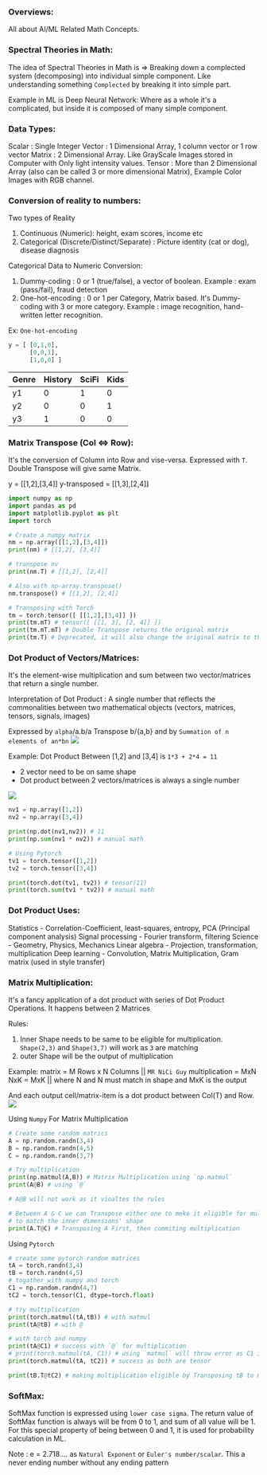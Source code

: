 ### Overviews:
All about AI/ML Related Math Concepts.

### Spectral Theories in Math:
The idea of Spectral Theories in Math is => Breaking down a complected system (decomposing) into individual simple component. Like understanding something `Complected` by breaking it into simple part.

Example in ML is Deep Neural Network: Where as a whole it's a complicated, but inside it is composed of many simple component.

### Data Types:
Scalar : Single Integer
Vector : 1 Dimensional Array, 1 column vector or 1 row vector
Matrix : 2 Dimensional Array. Like GrayScale Images stored in Computer with Only light intensity values.
Tensor : More than 2 Dimensional Array (also can be called 3 or more dimensional Matrix), Example Color Images with RGB channel.
### Conversion of reality to numbers:
Two types of Reality
1. Continuous (Numeric): height, exam scores, income etc
2. Categorical (Discrete/Distinct/Separate) : Picture identity (cat or dog), disease diagnosis

Categorical Data to Numeric Conversion:
1. Dummy-coding : 0 or 1 (true/false), a vector of boolean. Example : exam (pass/fail), fraud detection
2. One-hot-encoding : 0 or 1 per Category, Matrix based. It's Dummy-coding with 3 or more category. Example : image recognition, hand-written letter recognition.

Ex: `One-hot-encoding`

```python
y = [ [0,1,0],
      [0,0,1], 
      [1,0,0] ]
```

| Genre | History | SciFi | Kids |
| ----- | ------- | ----- | ---- |
| y1 | 0 | 1 | 0 |
| y2 | 0 | 0 | 1 |
| y3 | 1 | 0 | 0 |

### Matrix Transpose (Col <=> Row):
It's the conversion of Column into Row and vise-versa. Expressed with `T`. Double Transpose will give same Matrix.

y = [[1,2],[3,4]]
y-transposed = [[1,3],[2,4]]
```py
import numpy as np 
import pandas as pd
import matplotlib.pyplot as plt
import torch

# Create a numpy matrix
nm = np.array([[1,2],[3,4]])
print(nm) # [[1,2], [3,4]]

# transpose nv
print(nm.T) # [[1,2], [2,4]]

# Also with np-array.transpose()
nm.transpose() # [[1,2], [2,4]]

# Transposing with Torch
tm = torch.tensor([ [[1,2],[3,4]] ])
print(tm.mT) # tensor([ [[1, 3], [2, 4]] ])
print(tm.mT.mT) # Double Transpose returns the original matrix
print(tm.T) # Deprecated, it will also change the original matrix to the Transposed version
```
### Dot Product of Vectors/Matrices:
It's the element-wise multiplication and sum between two vector/matrices that return a single number.

Interpretation of Dot Product : A single number that reflects the commonalities between two mathematical objects (vectors, matrices, tensors, signals, images)

Expressed by `alpha`/a.b/a Transpose b/{a,b} and by `Summation of n elements of an*bn`
<img src="./images-math/Dot-Product-Notations.png"/>

Example:
Dot Product Between [1,2] and [3,4] is `1*3 + 2*4 = 11`

* 2 vector need to be on same shape
* Dot product between 2 vectors/matrices is always a single number
<img src="./images-math/Dot-Product-2d.png"/>

```py
nv1 = np.array([1,2])
nv2 = np.array([3,4])

print(np.dot(nv1,nv2)) # 11
print(np.sum(nv1 * nv2)) # manual math

# Using Pytorch
tv1 = torch.tensor([1,2])
tv2 = torch.tensor([3,4])

print(torch.dot(tv1, tv2)) # tensor(11)
print(torch.sum(tv1 * tv2)) # manual math
```
### Dot Product Uses:
Statistics - Correlation-Coefficient, least-squares, entropy, PCA (Principal component analysis)
Signal processing - Fourier transform, filtering
Science - Geometry, Physics, Mechanics
Linear algebra - Projection, transformation, multiplication
Deep learning - Convolution, Matrix Multiplication, Gram matrix (used in style transfer)
### Matrix Multiplication:
It's a fancy application of a dot product with series of Dot Product Operations. It happens between 2 Matrices

Rules:
1. Inner Shape needs to be same to be eligible for multiplication. `Shape(2,3)` and `Shape(3,7)` will work as `3` are matching
2. outer Shape will be the output of multiplication

Example:
matrix = M Rows x N Columns || `MR NiCi Guy`
multiplication = MxN NxK = MxK || where N and N must match in shape and MxK is the output

And each output cell/matrix-item is a dot product between Col(T) and Row.
<img src="./images-math/matrix-multiplication.png"/> 

Using `Numpy` For Matrix Multiplication
```python
# Create some random matrics
A = np.random.randn(3,4)
B = np.random.randn(4,5)
C = np.random.randn(3,7)

# Try multiplication
print(np.matmul(A,B)) # Matrix Multiplication using `np.matmul`
print(A@B) # using `@`

# A@B will not work as it vioaltes the rules

# Between A & C we can Transpose either one to meke it eligible for multiplication
# to match the inner dimensions' shape
print(A.T@C) # Transposing A First, then commiting multiplication
```

Using `Pytorch`
```python
# create some pytorch random matrices
tA = torch.randn(3,4)
tB = torch.randn(4,5)
# togather with numpy and torch
C1 = np.random.randn(4,7)
tC2 = torch.tensor(C1, dtype=torch.float)

# try multiplication
print(torch.matmul(tA,tB)) # with matmul
print(tA@tB) # with @

# with torch and numpy
print(tA@C1) # success with `@` for multiplication
# print(torch.matmul(tA, C1)) # using `matmul` will throw error as C1 is not a tensor
print(torch.matmul(tA, tC2)) # success as both are tensor

print(tB.T@tC2) # making multiplication eligible by Transposing tB to match innder dimensions's shape
```
### SoftMax:
SoftMax function is expressed using `lower case sigma`. The return value of SoftMax function is always will be from 0 to 1, and sum of all value will be 1. For this special property of being between 0 and 1, it is used for probability calculation in ML.

Note : e = 2.718.... as `Natural Exponent` or `Euler's number/scalar`. This a never ending number without any ending pattern
